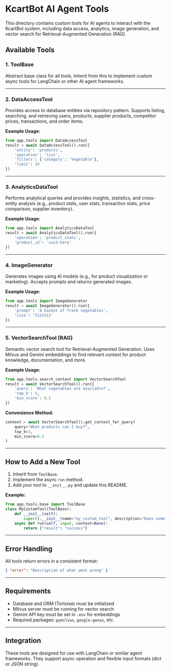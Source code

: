 # KcartBot AI Agent Tools

This directory contains custom tools for AI agents to interact with the KcartBot system, including data access, analytics, image generation, and vector search for Retrieval-Augmented Generation (RAG).

## Available Tools

### 1. ToolBase

Abstract base class for all tools. Inherit from this to implement custom async tools for LangChain or other AI agent frameworks.

---

### 2. DataAccessTool

Provides access to database entities via repository pattern. Supports listing, searching, and retrieving users, products, supplier products, competitor prices, transactions, and order items.

**Example Usage:**

```python
from app.tools import DataAccessTool
result = await DataAccessTool().run({
    'entity': 'products',
    'operation': 'list',
    'filters': {'category': 'Vegetable'},
    'limit': 10
})
```

---

### 3. AnalyticsDataTool

Performs analytical queries and provides insights, statistics, and cross-entity analysis (e.g., product stats, user stats, transaction stats, price comparison, supplier inventory).

**Example Usage:**

```python
from app.tools import AnalyticsDataTool
result = await AnalyticsDataTool().run({
    'operation': 'product_stats',
    'product_id': 'uuid-here'
})
```

---

### 4. ImageGenerator

Generates images using AI models (e.g., for product visualization or marketing). Accepts prompts and returns generated images.

**Example Usage:**

```python
from app.tools import ImageGenerator
result = await ImageGenerator().run({
    'prompt': 'A basket of fresh vegetables',
    'size': '512x512'
})
```

---

### 5. VectorSearchTool (RAG)

Semantic vector search tool for Retrieval-Augmented Generation. Uses Milvus and Gemini embeddings to find relevant context for product knowledge, documentation, and more.

**Example Usage:**

```python
from app.tools.search_context import VectorSearchTool
result = await VectorSearchTool().run({
    'query': 'What vegetables are available?',
    'top_k': 5,
    'min_score': 0.5
})
```

**Convenience Method:**

```python
context = await VectorSearchTool().get_context_for_query(
    query="What products can I buy?",
    top_k=3,
    min_score=0.5
)
```

---

## How to Add a New Tool

1. Inherit from `ToolBase`.
2. Implement the async `run` method.
3. Add your tool to `__init__.py` and update this README.

**Example:**

```python
from app.tools.base import ToolBase
class MyCustomTool(ToolBase):
    def __init__(self):
        super().__init__(name="my_custom_tool", description="Does something cool.")
    async def run(self, input, context=None):
        return {"result": "success"}
```

---

## Error Handling

All tools return errors in a consistent format:

```json
{ "error": "Description of what went wrong" }
```

---

## Requirements

- Database and ORM (Tortoise) must be initialized
- Milvus server must be running for vector search
- Gemini API key must be set in `.env` for embeddings
- Required packages: `pymilvus`, `google-genai`, etc.

---

## Integration

These tools are designed for use with LangChain or similar agent frameworks. They support async operation and flexible input formats (dict or JSON string).
